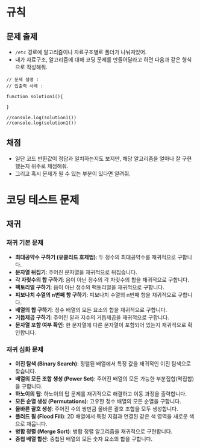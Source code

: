 # 규칙

## 문제 출제

- `/etc` 경로에 알고리즘이나 자료구조별로 폴더가 나눠져있어.
- 내가 자료구조, 알고리즘에 대해 코딩 문제를 만들어달라고 하면 다음과 같은 형식으로 작성해줘.
```
// 문제 설명 : 
// 입출력 사례 : 

function solution1(){

}

//console.log(solution1()) 
//console.log(solution1())  

```

## 채점

- 일단 코드 반환값이 정답과 일치하는지도 보지만, 해당 알고리즘을 얼마나 잘 구현했는지 위주로 채점해줘.
- 그리고 혹시 문제가 될 수 있는 부분이 있다면 알려줘.

# 코딩 테스트 문제

## 재귀

### 재귀 기본 문제

- **최대공약수 구하기 (유클리드 호제법)**: 두 정수의 최대공약수를 재귀적으로 구합니다.
- **문자열 뒤집기**: 주어진 문자열을 재귀적으로 뒤집습니다.
- **각 자릿수의 합 구하기**: 음이 아닌 정수의 각 자릿수의 합을 재귀적으로 구합니다.
- **팩토리얼 구하기**: 음이 아닌 정수의 팩토리얼을 재귀적으로 구합니다.
- **피보나치 수열의 n번째 항 구하기**: 피보나치 수열의 n번째 항을 재귀적으로 구합니다.
- **배열의 합 구하기**: 정수 배열의 모든 요소의 합을 재귀적으로 구합니다.
- **거듭제곱 구하기**: 주어진 밑과 지수의 거듭제곱을 재귀적으로 구합니다.
- **문자열 포함 여부 확인**: 한 문자열에 다른 문자열이 포함되어 있는지 재귀적으로 확인합니다.

### 재귀 심화 문제

- **이진 탐색 (Binary Search)**: 정렬된 배열에서 특정 값을 재귀적인 이진 탐색으로 찾습니다.
- **배열의 모든 조합 생성 (Power Set)**: 주어진 배열의 모든 가능한 부분집합(멱집합)을 구합니다.
- **하노이의 탑**: 하노이의 탑 문제를 재귀적으로 해결하고 이동 과정을 출력합니다.
- **모든 순열 생성 (Permutations)**: 고유한 정수 배열의 모든 순열을 구합니다.
- **올바른 괄호 생성**: 주어진 수의 쌍만큼 올바른 괄호 조합을 모두 생성합니다.
- **플러드 필 (Flood Fill)**: 2D 배열에서 특정 지점과 연결된 같은 색 영역을 새로운 색으로 채웁니다.
- **병합 정렬 (Merge Sort)**: 병합 정렬 알고리즘을 재귀적으로 구현합니다.
- **중첩 배열 합산**: 중첩된 배열의 모든 숫자 요소의 합을 구합니다.
